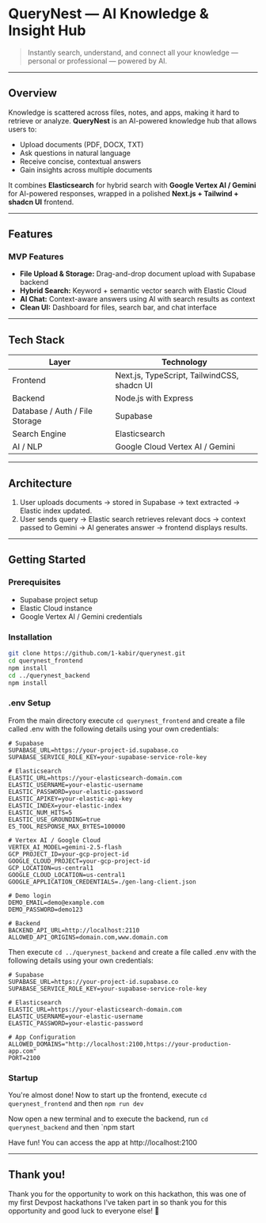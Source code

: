 # QueryNest — AI Knowledge & Insight Hub

> Instantly search, understand, and connect all your knowledge — personal or professional — powered by AI.

---

## **Overview**

Knowledge is scattered across files, notes, and apps, making it hard to retrieve or analyze. **QueryNest** is an AI-powered knowledge hub that allows users to:

- Upload documents (PDF, DOCX, TXT)
- Ask questions in natural language
- Receive concise, contextual answers
- Gain insights across multiple documents

It combines **Elasticsearch** for hybrid search with **Google Vertex AI / Gemini** for AI-powered responses, wrapped in a polished **Next.js + Tailwind + shadcn UI** frontend.

---

## **Features**

### MVP Features
- **File Upload & Storage:** Drag-and-drop document upload with Supabase backend
- **Hybrid Search:** Keyword + semantic vector search with Elastic Cloud
- **AI Chat:** Context-aware answers using AI with search results as context
- **Clean UI:** Dashboard for files, search bar, and chat interface

---

## **Tech Stack**

| Layer | Technology |
| --- | --- |
| Frontend | Next.js, TypeScript, TailwindCSS, shadcn UI |
| Backend | Node.js with Express |
| Database / Auth / File Storage | Supabase |
| Search Engine | Elasticsearch |
| AI / NLP | Google Cloud Vertex AI / Gemini |

---

## **Architecture**

1. User uploads documents → stored in Supabase → text extracted → Elastic index updated.  
2. User sends query → Elastic search retrieves relevant docs → context passed to Gemini → AI generates answer → frontend displays results.  

---

## **Getting Started**

### Prerequisites
- Supabase project setup
- Elastic Cloud instance
- Google Vertex AI / Gemini credentials

### Installation
```bash
git clone https://github.com/1-kabir/querynest.git
cd querynest_frontend
npm install
cd ../querynest_backend
npm install
```

### .env Setup

From the main directory execute `cd querynest_frontend` and create a file called .env with the following details using your own credentials:
```
# Supabase
SUPABASE_URL=https://your-project-id.supabase.co
SUPABASE_SERVICE_ROLE_KEY=your-supabase-service-role-key

# Elasticsearch
ELASTIC_URL=https://your-elasticsearch-domain.com
ELASTIC_USERNAME=your-elastic-username
ELASTIC_PASSWORD=your-elastic-password
ELASTIC_APIKEY=your-elastic-api-key
ELASTIC_INDEX=your-elastic-index
ELASTIC_NUM_HITS=5
ELASTIC_USE_GROUNDING=true
ES_TOOL_RESPONSE_MAX_BYTES=100000

# Vertex AI / Google Cloud
VERTEX_AI_MODEL=gemini-2.5-flash
GCP_PROJECT_ID=your-gcp-project-id
GOOGLE_CLOUD_PROJECT=your-gcp-project-id
GCP_LOCATION=us-central1
GOOGLE_CLOUD_LOCATION=us-central1
GOOGLE_APPLICATION_CREDENTIALS=./gen-lang-client.json

# Demo login
DEMO_EMAIL=demo@example.com
DEMO_PASSWORD=demo123

# Backend
BACKEND_API_URL=http://localhost:2110
ALLOWED_API_ORIGINS=domain.com,www.domain.com
```

Then execute `cd ../querynest_backend` and create a file called .env with the following details using your own credentials:
```
# Supabase
SUPABASE_URL=https://your-project-id.supabase.co
SUPABASE_SERVICE_ROLE_KEY=your-supabase-service-role-key

# Elasticsearch
ELASTIC_URL=https://your-elasticsearch-domain.com
ELASTIC_USERNAME=your-elastic-username
ELASTIC_PASSWORD=your-elastic-password

# App Configuration
ALLOWED_DOMAINS="http://localhost:2100,https://your-production-app.com"
PORT=2100
```

### Startup

You're almost done! Now to start up the frontend, execute `cd querynest_frontend` and then `npm run dev`

Now open a new terminal and to execute the backend, run `cd querynest_backend` and then `npm start

Have fun! You can access the app at http://localhost:2100

---

## Thank you!
Thank you for the opportunity to work on this hackathon, this was one of my first Devpost hackathons I've taken part in so thank you for this opportunity and good luck to everyone else! 💙